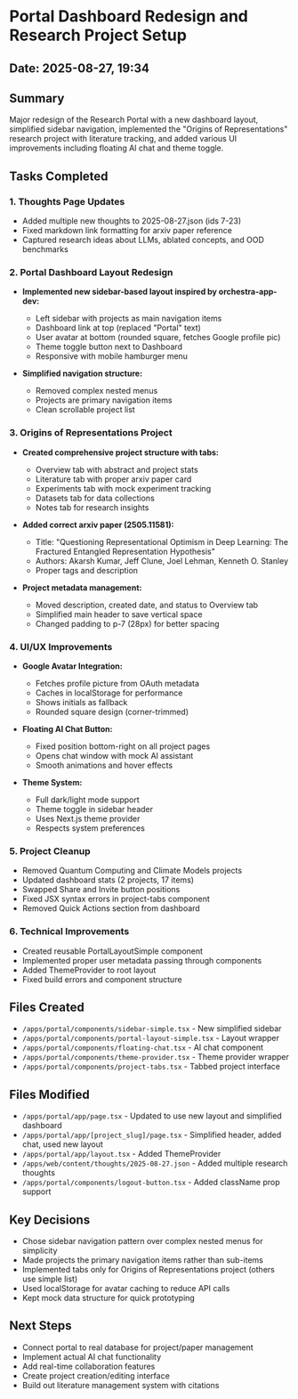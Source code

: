 # Portal Dashboard Redesign and Research Project Setup

## Date: 2025-08-27, 19:34

## Summary
Major redesign of the Research Portal with a new dashboard layout, simplified sidebar navigation, implemented the "Origins of Representations" research project with literature tracking, and added various UI improvements including floating AI chat and theme toggle.

## Tasks Completed

### 1. Thoughts Page Updates
- Added multiple new thoughts to 2025-08-27.json (ids 7-23)
- Fixed markdown link formatting for arxiv paper reference
- Captured research ideas about LLMs, ablated concepts, and OOD benchmarks

### 2. Portal Dashboard Layout Redesign
- **Implemented new sidebar-based layout inspired by orchestra-app-dev:**
  - Left sidebar with projects as main navigation items
  - Dashboard link at top (replaced "Portal" text)
  - User avatar at bottom (rounded square, fetches Google profile pic)
  - Theme toggle button next to Dashboard
  - Responsive with mobile hamburger menu

- **Simplified navigation structure:**
  - Removed complex nested menus
  - Projects are primary navigation items
  - Clean scrollable project list

### 3. Origins of Representations Project
- **Created comprehensive project structure with tabs:**
  - Overview tab with abstract and project stats
  - Literature tab with proper arxiv paper card
  - Experiments tab with mock experiment tracking
  - Datasets tab for data collections
  - Notes tab for research insights

- **Added correct arxiv paper (2505.11581):**
  - Title: "Questioning Representational Optimism in Deep Learning: The Fractured Entangled Representation Hypothesis"
  - Authors: Akarsh Kumar, Jeff Clune, Joel Lehman, Kenneth O. Stanley
  - Proper tags and description

- **Project metadata management:**
  - Moved description, created date, and status to Overview tab
  - Simplified main header to save vertical space
  - Changed padding to p-7 (28px) for better spacing

### 4. UI/UX Improvements
- **Google Avatar Integration:**
  - Fetches profile picture from OAuth metadata
  - Caches in localStorage for performance
  - Shows initials as fallback
  - Rounded square design (corner-trimmed)

- **Floating AI Chat Button:**
  - Fixed position bottom-right on all project pages
  - Opens chat window with mock AI assistant
  - Smooth animations and hover effects

- **Theme System:**
  - Full dark/light mode support
  - Theme toggle in sidebar header
  - Uses Next.js theme provider
  - Respects system preferences

### 5. Project Cleanup
- Removed Quantum Computing and Climate Models projects
- Updated dashboard stats (2 projects, 17 items)
- Swapped Share and Invite button positions
- Fixed JSX syntax errors in project-tabs component
- Removed Quick Actions section from dashboard

### 6. Technical Improvements
- Created reusable PortalLayoutSimple component
- Implemented proper user metadata passing through components
- Added ThemeProvider to root layout
- Fixed build errors and component structure

## Files Created
- `/apps/portal/components/sidebar-simple.tsx` - New simplified sidebar
- `/apps/portal/components/portal-layout-simple.tsx` - Layout wrapper
- `/apps/portal/components/floating-chat.tsx` - AI chat component
- `/apps/portal/components/theme-provider.tsx` - Theme provider wrapper
- `/apps/portal/components/project-tabs.tsx` - Tabbed project interface

## Files Modified
- `/apps/portal/app/page.tsx` - Updated to use new layout and simplified dashboard
- `/apps/portal/app/[project_slug]/page.tsx` - Simplified header, added chat, used new layout
- `/apps/portal/app/layout.tsx` - Added ThemeProvider
- `/apps/web/content/thoughts/2025-08-27.json` - Added multiple research thoughts
- `/apps/portal/components/logout-button.tsx` - Added className prop support

## Key Decisions
- Chose sidebar navigation pattern over complex nested menus for simplicity
- Made projects the primary navigation items rather than sub-items
- Implemented tabs only for Origins of Representations project (others use simple list)
- Used localStorage for avatar caching to reduce API calls
- Kept mock data structure for quick prototyping

## Next Steps
- Connect portal to real database for project/paper management
- Implement actual AI chat functionality
- Add real-time collaboration features
- Create project creation/editing interface
- Build out literature management system with citations
